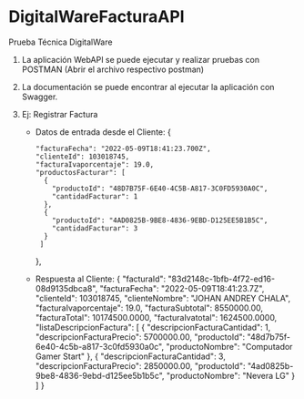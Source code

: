 # DigitalWareFacturaAPI
Prueba Técnica DigitalWare
1. La aplicación WebAPI se puede ejecutar y realizar pruebas con POSTMAN (Abrir el archivo respectivo postman)
2. La documentación se puede encontrar al ejecutar la aplicación con Swagger.
3. Ej: Registrar Factura

    * Datos de entrada desde el Cliente:
      {
  
          "facturaFecha": "2022-05-09T18:41:23.700Z",
          "clienteId": 103018745,
          "facturaIvaporcentaje": 19.0,
          "productosFacturar": [
            {
              "productoId": "48D7B75F-6E40-4C5B-A817-3C0FD5930A0C",
              "cantidadFacturar": 1
            },
            {
              "productoId": "4AD0825B-9BE8-4836-9EBD-D125EE5B1B5C",
              "cantidadFacturar": 3
            }    
           ]
        },
        
    * Respuesta al Cliente:
      { 
          "facturaId": "83d2148c-1bfb-4f72-ed16-08d9135dbca8",
          "facturaFecha": "2022-05-09T18:41:23.7Z",
          "clienteId": 103018745,
          "clienteNombre": "JOHAN ANDREY CHALA",
          "facturaIvaporcentaje": 19.0,
          "facturaSubtotal": 8550000.00,
          "facturaTotal": 10174500.0000,
          "facturaIvatotal": 1624500.0000,
          "listaDescripcionFactura": [
            {
            "descripcionFacturaCantidad": 1,
            "descripcionFacturaPrecio": 5700000.00,
            "productoId": "48d7b75f-6e40-4c5b-a817-3c0fd5930a0c",
            "productoNombre": "Computador Gamer Start"
          },
          {
            "descripcionFacturaCantidad": 3,
            "descripcionFacturaPrecio": 2850000.00,
            "productoId": "4ad0825b-9be8-4836-9ebd-d125ee5b1b5c",
            "productoNombre": "Nevera LG"
          }
          ]
        }
